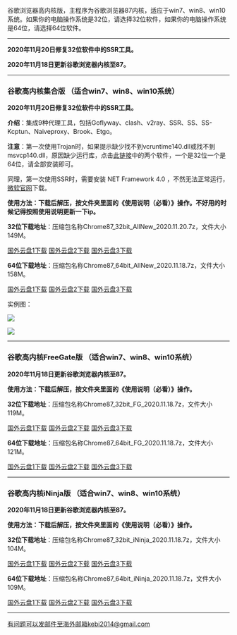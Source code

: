 谷歌浏览器高内核版，主程序为谷歌浏览器87内核，适应于win7、win8、win10系统。如果你的电脑操作系统是32位，请选择32位软件，如果你的电脑操作系统是64位，请选择64位软件。

***

**2020年11月20日修复32位软件中的SSR工具。**

**2020年11月18日更新谷歌浏览器内核至87。**

***

### 谷歌高内核集合版  （适合win7、win8、win10系统）

**2020年11月20日修复32位软件中的SSR工具。**

**介绍**：集成9种代理工具，包括Goflyway、clash、v2ray、SSR、SS、SS-Kcptun、Naiveproxy、Brook、Etgo。

**注意**：第一次使用Trojan时，如果提示缺少找不到vcruntime140.dll或找不到msvcp140.dll，原因缺少运行库，点击[此链接](https://www.microsoft.com/en-us/download/details.aspx?id=48145)中的两个软件，一个是32位一个是64位，请全部安装即可。

同理，第一次使用SSR时，需要安装 NET Framework 4.0 ，不然无法正常运行，[微软官网](https://www.microsoft.com/zh-cn/download/details.aspx?id=17718)下载。

**使用方法：下载后解压，按文件夹里面的《使用说明（必看）》操作。不好用的时候记得按照使用说明更新一下ip。**

**32位下载地址**：压缩包名称Chrome87_32bit_AllNew_2020.11.20.7z，文件大小149M。

[国外云盘1下载](https://tr61.free4444.xyz/Chrome87_32bit_AllNew_2020.11.20.7z) 
[国外云盘2下载](https://tr51.free4444.xyz/Chrome87_32bit_AllNew_2020.11.20.7z) 
[国外云盘3下载](https://tr71.free4444.xyz/Chrome87_32bit_AllNew_2020.11.20.7z) 

**64位下载地址**：压缩包名称Chrome87_64bit_AllNew_2020.11.18.7z，文件大小158M。

[国外云盘1下载](https://tr61.free4444.xyz/Chrome87_64bit_AllNew_2020.11.18.7z) 
[国外云盘2下载](https://tr51.free4444.xyz/Chrome87_64bit_AllNew_2020.11.18.7z) 
[国外云盘3下载](https://tr71.free4444.xyz/Chrome87_64bit_AllNew_2020.11.18.7z) 

实例图：

![](https://cdn.jsdelivr.net/gh/Alvin9999/pac2/all1.jpg)

![](https://cdn.jsdelivr.net/gh/Alvin9999/pac2/all2.jpg)

***

### 谷歌高内核FreeGate版  （适合win7、win8、win10系统）

**2020年11月18日更新谷歌浏览器内核至87。**

**使用方法：下载后解压，按文件夹里面的《使用说明（必看）》操作。**

**32位下载地址**：压缩包名称Chrome87_32bit_FG_2020.11.18.7z，文件大小119M。

[国外云盘1下载](https://tr51.free4444.xyz/Chrome87_32bit_FG_2020.11.18.7z) 
[国外云盘2下载](https://tr61.free4444.xyz/Chrome87_32bit_FG_2020.11.18.7z) 
[国外云盘3下载](https://tr71.free4444.xyz/Chrome87_32bit_FG_2020.11.18.7z) 

**64位下载地址**：压缩包名称Chrome87_64bit_FG_2020.11.18.7z，文件大小121M。

[国外云盘1下载](https://tr51.free4444.xyz/Chrome87_64bit_FG_2020.11.18.7z) 
[国外云盘2下载](https://tr61.free4444.xyz/Chrome87_64bit_FG_2020.11.18.7z) 
[国外云盘3下载](https://tr71.free4444.xyz/Chrome87_64bit_FG_2020.11.18.7z) 

***

### 谷歌高内核iNinja版  （适合win7、win8、win10系统）

**2020年11月18日更新谷歌浏览器内核至87。**

**使用方法：下载后解压，按文件夹里面的《使用说明（必看）》操作。**

**32位下载地址**：压缩包名称Chrome87_32bit_iNinja_2020.11.18.7z，文件大小104M。

[国外云盘1下载](https://tr51.free4444.xyz/Chrome87_32bit_iNinja_2020.11.18.7z) 
[国外云盘2下载](https://tr61.free4444.xyz/Chrome87_32bit_iNinja_2020.11.18.7z) 
[国外云盘3下载](https://tr71.free4444.xyz/Chrome87_32bit_iNinja_2020.11.18.7z) 


**64位下载地址**：压缩包名称Chrome87_64bit_iNinja_2020.11.18.7z，文件大小109M。

[国外云盘1下载](https://tr51.free4444.xyz/Chrome87_64bit_iNinja_2020.11.18.7z) 
[国外云盘2下载](https://tr61.free4444.xyz/Chrome87_64bit_iNinja_2020.11.18.7z) 
[国外云盘3下载](https://tr71.free4444.xyz/Chrome87_64bit_iNinja_2020.11.18.7z) 

***


有问题可以发邮件至海外邮箱kebi2014@gmail.com